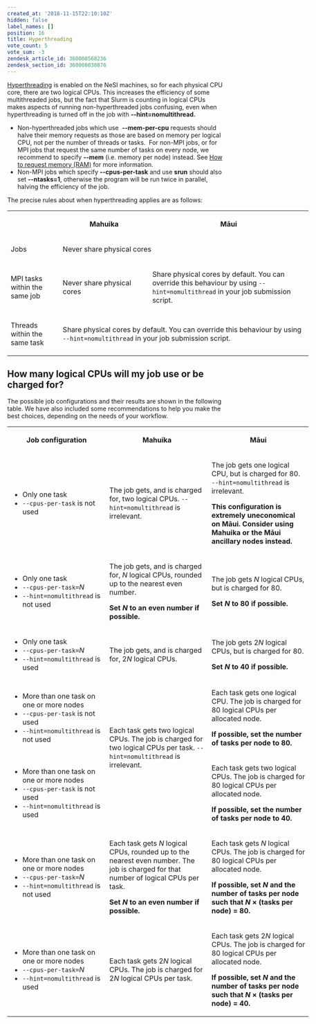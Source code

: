 ```yaml
---
created_at: '2018-11-15T22:10:10Z'
hidden: false
label_names: []
position: 16
title: Hyperthreading
vote_count: 5
vote_sum: -3
zendesk_article_id: 360000568236
zendesk_section_id: 360000030876
---
```


[Hyperthreading](https://en.wikipedia.org/wiki/Hyper-threading) is
enabled on the NeSI machines, so for each physical CPU core, there are
two logical CPUs. This increases the efficiency of some multithreaded
jobs, but the fact that Slurm is counting in logical CPUs makes aspects
of running non-hyperthreaded jobs confusing, even when hyperthreading is
turned off in the job with **--hint=nomultithread.**

-   Non-hyperthreaded jobs which use  **--mem-per-cpu** requests should
    halve their memory requests as those are based on memory per logical
    CPU, not per the number of threads or tasks.  For non-MPI jobs, or
    for MPI jobs that request the same number of tasks on every node, we
    recommend to specify **--mem** (i.e. memory per node) instead. See
    [How to request memory
    (RAM)](https://support.nesi.org.nz/hc/en-gb/articles/360001108756)
    for more information.
-   Non-MPI jobs which specify **--cpus-per-task** and use **srun**
    should also set **--ntasks=1**, otherwise the program will be run
    twice in parallel, halving the efficiency of the job.

The precise rules about when hyperthreading applies are as follows:

<table style="width: 697px;">
<tbody>
<tr>
<th style="width: 109px;">

 

</th>
<th class="wysiwyg-text-align-center" style="width: 205px;">

Mahuika

</th>
<th class="wysiwyg-text-align-center" style="width: 376px;">

Māui

</th>
</tr>
<tr>
<td style="width: 109px;">

Jobs

</td>
<td class="wysiwyg-text-align-center" style="width: 581px;" colspan="2">

Never share physical cores

</td>
</tr>
<tr>
<td style="width: 109px;">

MPI tasks within the same job

</td>
<td class="wysiwyg-text-align-center" style="width: 205px;">

Never share physical cores

</td>
<td class="wysiwyg-text-align-center" style="width: 376px;">

Share physical cores by default. You can override this behaviour by
using `--hint=nomultithread` in your job submission script.

</td>
</tr>
<tr>
<td style="width: 109px;">

Threads within the same task

</td>
<td class="wysiwyg-text-align-center" style="width: 581px;" colspan="2">

Share physical cores by default. You can override this behaviour by
using  
`--hint=nomultithread` in your job submission script.

</td>
</tr>
</tbody>
</table>

## How many logical CPUs will my job use or be charged for?

The possible job configurations and their results are shown in the
following table. We have also included some recommendations to help you
make the best choices, depending on the needs of your workflow.

<table style="width: 697px;">
<tbody>
<tr>
<th class="wysiwyg-text-align-center" style="width: 221px;">

Job configuration

</th>
<th class="wysiwyg-text-align-center" style="width: 237px;">

Mahuika

</th>
<th class="wysiwyg-text-align-center" style="width: 232px;">

Māui

</th>
</tr>
<tr>
<td style="width: 221px;">

-   Only one task
-   `--cpus-per-task` is not used

</td>
<td class="wysiwyg-text-align-center" style="width: 237px;">

The job gets, and is charged for, two logical
CPUs. `--hint=nomultithread` is irrelevant.

</td>
<td class="wysiwyg-text-align-center" style="width: 232px;">

The job gets one logical CPU, but is charged for 80.  
`--hint=nomultithread` is irrelevant.

<span class="wysiwyg-color-red">**This configuration is extremely
uneconomical on Māui. Consider using Mahuika or the Māui ancillary nodes
instead.**</span>

</td>
</tr>
<tr>
<td style="width: 221px;">

-   Only one task
-   `--cpus-per-task=`*N*
-   `--hint=nomultithread` is not used

</td>
<td class="wysiwyg-text-align-center" style="width: 237px;">

The job gets, and is charged for, *N* logical CPUs, rounded up to the
nearest even number.

**Set *N* to an even number if possible.**

</td>
<td class="wysiwyg-text-align-center" style="width: 232px;">

The job gets *N* logical CPUs, but is charged for 80.

**Set *N* to 80 if possible.**

</td>
</tr>
<tr>
<td style="width: 221px;">

-   Only one task
-   `--cpus-per-task=`*N*
-   `--hint=nomultithread` is used

</td>
<td class="wysiwyg-text-align-center" style="width: 237px;">

The job gets, and is charged for, 2*N* logical CPUs.

</td>
<td class="wysiwyg-text-align-center" style="width: 232px;">

The job gets 2*N* logical CPUs, but is charged for 80.

**Set *N* to 40 if possible.**

</td>
</tr>
<tr>
<td style="width: 221px;">

-   More than one task on one or more nodes
-   `--cpus-per-task` is not used
-   `--hint=nomultithread` is not used

</td>
<td class="wysiwyg-text-align-center" style="width: 237px;" rowspan="2">

Each task gets two logical CPUs. The job is charged for two logical CPUs
per task. `--hint=nomultithread` is irrelevant.

 

</td>
<td class="wysiwyg-text-align-center" style="width: 232px;">

Each task gets one logical CPU. The job is charged for 80 logical CPUs
per allocated node.

**If possible, set the number of tasks per node to 80.**

</td>
</tr>
<tr>
<td style="width: 221px;">

-   More than one task on one or more nodes
-   `--cpus-per-task` is not used
-   `--hint=nomultithread` is used

</td>
<td class="wysiwyg-text-align-center" style="width: 232px;">

Each task gets two logical CPUs. The job is charged for 80 logical CPUs
per allocated node.

**If possible, set the number of tasks per node to 40.** 

</td>
</tr>
<tr>
<td style="width: 221px;">

-   More than one task on one or more nodes
-   `--cpus-per-task=`*N*
-   `--hint=nomultithread` is not used

</td>
<td class="wysiwyg-text-align-center" style="width: 237px;">

Each task gets *N* logical CPUs, rounded up to the nearest even number.
The job is charged for that number of logical CPUs per task.

**Set *N* to an even number if possible.**

</td>
<td class="wysiwyg-text-align-center" style="width: 232px;">

Each task gets *N* logical CPUs. The job is charged for 80 logical CPUs
per allocated node.

**If possible, set *N* and the number of tasks per node such that *N* ×
(tasks per node) = 80.**

</td>
</tr>
<tr>
<td style="width: 221px;">

-   More than one task on one or more nodes
-   `--cpus-per-task=`*N*
-   `--hint=nomultithread` is used

</td>
<td class="wysiwyg-text-align-center" style="width: 237px;">

Each task gets 2*N* logical CPUs. The job is charged for 2*N* logical
CPUs per task.

</td>
<td class="wysiwyg-text-align-center" style="width: 232px;">

Each task gets 2*N* logical CPUs. The job is charged for 80 logical CPUs
per allocated node.

**If possible, set *N* and the number of tasks per node such that *N* ×
(tasks per node) = 40.**

</td>
</tr>
</tbody>
</table>

 
